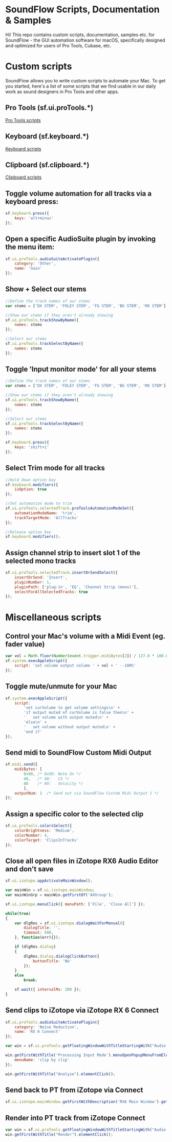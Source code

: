 # SoundFlow Scripts, Documentation & Samples

Hi!
This repo contains custom scripts, documentation, samples etc. for SoundFlow - the GUI automation software for macOS, specifically designed and optimized for users of Pro Tools, Cubase, etc.


# Custom scripts

SoundFlow allows you to write custom scripts to automate your Mac.
To get you started, here's a list of some scripts that we find usable in our daily work as sound designers in Pro Tools and other apps.


## Pro Tools (sf.ui.proTools.*)
[Pro Tools scripts](./ui/proTools/)

## Keyboard (sf.keyboard.*)
[Keyboard scripts](./keyboard/)

## Clipboard (sf.clipboard.*)
[Clipboard scripts](./clipboard/)


## Toggle volume automation for all tracks via a keyboard press:
```js
sf.keyboard.press({
	keys: 'alt+minus'
});
```

## Open a specific AudioSuite plugin by invoking the menu item:
```js
sf.ui.proTools.audioSuiteActivatePlugin({
	category: 'Other',
	name: 'Gain'
});
```



## Show + Select our stems
```js
//Define the track names of our stems
var stems = ['DX STEM', 'FOLEY STEM', 'FG STEM', 'BG STEM', 'MX STEM'];

//Show our stems if they aren't already showing
sf.ui.proTools.trackShowByName({
	names: stems
});

//Select our stems
sf.ui.proTools.trackSelectByName({
	names: stems
});
```

## Toggle 'Input monitor mode' for all your stems
```js
//Define the track names of our stems
var stems = ['DX STEM', 'FOLEY STEM', 'FG STEM', 'BG STEM', 'MX STEM'];

//Show our stems if they aren't already showing
sf.ui.proTools.trackShowByName({
	names: stems
});

//Select our stems
sf.ui.proTools.trackSelectByName({
	names: stems
});

sf.keyboard.press({
	keys: 'shift+i'
});
```

## Select Trim mode for all tracks
```js
//Hold down option key
sf.keyboard.modifiers({
    isOption: true
});

//Set automation mode to trim
sf.ui.proTools.selectedTrack.proToolsAutomationModeSet({
    automationModeName: 'trim',
    trackTargetMode: 'AllTracks'
});

//Release option key
sf.keyboard.modifiers();
```

## Assign channel strip to insert slot 1 of the selected mono tracks
```js
sf.ui.proTools.selectedTrack.insertOrSendSelect({
    insertOrSend: 'Insert',
    pluginNumber: 1,
    pluginPath: ['plug-in', 'EQ', 'Channel Strip (mono)'],
    selectForAllSelectedTracks: true
});
```

# Miscellaneous scripts

## Control your Mac's volume with a Midi Event (eg. fader value)
```js
var vol = Math.floor(Number(event.trigger.midiBytes[2]) / 127.0 * 100.0);
sf.system.execAppleScript({
	script: 'set volume output volume ' + vol + ' --100%'
});
```

## Toggle mute/unmute for your Mac
```js
sf.system.execAppleScript({
    script:
        'set curVolume to get volume settings\n' +
        'if output muted of curVolume is false then\n' +
        '	set volume with output muted\n' +
        'else\n' +
        '	set volume without output muted\n' +
        'end if'
});
```

## Send midi to SoundFlow Custom Midi Output
```js
sf.midi.send({
    midiBytes: [
        0x90, /* 0x90: Note On */
        48,   /* 48:   C3 */
        80    /* 80:   Velocity */
        ],
    outputNum: 1  /* Send out via SoundFlow Custom Midi Output 1 */
});
```

## Assign a specific color to the selected clip
```js
sf.ui.proTools.colorsSelect({
    colorBrightness: 'Medium',
    colorNumber: 4,
    colorTarget: 'ClipsInTracks'
});
```

## Close all open files in iZotope RX6 Audio Editor and don't save
```js
sf.ui.izotope.appActivateMainWindow();

var mainWin = sf.ui.izotope.mainWindow;
var mainWinGrp = mainWin.getFirstOf('AXGroup');

sf.ui.izotope.menuClick({ menuPath: ['File', 'Close All'] });

while(true)
{
    var dlgRes = sf.ui.izotope.dialogWaitForManual({
        dialogTitle: '',
        timeout: 500,
    }, function(err){});

    if (dlgRes.dialog)
    {
        dlgRes.dialog.dialogClickButton({
            buttonTitle: 'No'
        });
    }
    else
        break;

    sf.wait({ intervalMs: 200 });
}
```

## Send clips to iZotope via iZotope RX 6 Connect
```js
sf.ui.proTools.audioSuiteActivatePlugin({
    category: 'Noise Reduction',
    name: 'RX 6 Connect'
});

var win = sf.ui.proTools.getFloatingWindowWithTitleStartingWith("Audio Suite: RX 6 Connect");

win.getFirstWithTitle('Processing Input Mode').menuOpenPopupMenuFromElement().popupMenu.menuClickPopupMenu({
    menuName: 'clip by clip'
});

win.getFirstWithTitle("Analyze").elementClick();    
```

## Send back to PT from iZotope via Connect
```js
sf.ui.izotope.mainWindow.getFirstWithDescription('RX6 Main Window').getFirstWithDescription("Shuttle").elementClick();
```

## Render into PT track from iZotope Connect
```js
var win = sf.ui.proTools.getFloatingWindowWithTitleStartingWith("Audio Suite: RX 6 Connect");
win.getFirstWithTitle("Render").elementClick();
```
